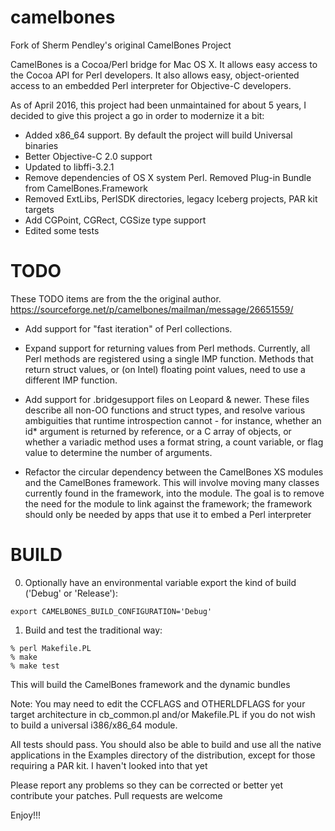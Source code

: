 # camelbones

Fork of Sherm Pendley's original CamelBones Project

CamelBones is a Cocoa/Perl bridge for Mac OS X. It allows easy access to the Cocoa API for Perl developers. It also allows easy, object-oriented access to an embedded Perl interpreter for Objective-C developers.

As of April 2016, this project had been unmaintained for about 5 years, I decided to give this project a go in order to modernize it a bit:

- Added x86_64 support. By default the project will build Universal binaries
- Better Objective-C 2.0 support
- Updated to libffi-3.2.1
- Remove dependencies of OS X system Perl. Removed Plug-in Bundle from CamelBones.Framework
- Removed ExtLibs, PerlSDK directories, legacy Iceberg projects, PAR kit targets
- Add CGPoint, CGRect, CGSize type support
- Edited some tests

# TODO

These TODO items are from the the original author. https://sourceforge.net/p/camelbones/mailman/message/26651559/

- Add support for "fast iteration" of Perl collections.

- Expand support for returning values from Perl methods. Currently, all Perl methods are registered using a single IMP function. Methods that return struct values, or (on Intel) floating point values, need to use a different IMP function.

- Add support for .bridgesupport files on Leopard & newer. These files describe all non-OO functions and struct types, and resolve various ambiguities that runtime introspection cannot - for instance, whether an id* argument is returned by reference, or a C array of objects, or whether a variadic method uses a format string, a count variable, or flag value to determine the number of arguments.

- Refactor the circular dependency between the CamelBones XS modules and the CamelBones framework. This will involve moving many classes currently found in the framework, into the module. The goal is to remove the need for the module to link against the framework; the framework should only be needed by apps that use it to embed a Perl interpreter

# BUILD

0. Optionally have an environmental variable export the kind of build ('Debug' or 'Release'):
```
export CAMELBONES_BUILD_CONFIGURATION='Debug'
```

1. Build and test the traditional way:

```
% perl Makefile.PL
% make
% make test
```

This will build the CamelBones framework and the dynamic bundles

Note: You may need to edit the CCFLAGS and OTHERLDFLAGS for your target architecture in cb_common.pl and/or Makefile.PL if you do not wish to build a universal i386/x86_64 module.

All tests should pass. You should also be able to build and use all the native applications in the Examples directory of the distribution, except for those requiring a PAR kit. I haven't looked into that yet

Please report any problems so they can be corrected or better yet contribute your patches. Pull requests are welcome

Enjoy!!!
